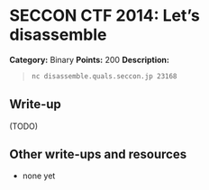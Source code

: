 # SECCON CTF 2014: Let’s disassemble

**Category:** Binary
**Points:** 200
**Description:**

> ```bash
> nc disassemble.quals.seccon.jp 23168
> ```

## Write-up

(TODO)

## Other write-ups and resources

* none yet

